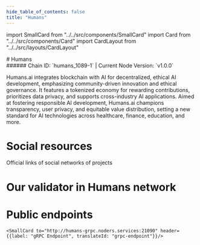 ```yaml
---
hide_table_of_contents: false
title: "Humans"
---
```


import SmallCard from "../../src/components/SmallCard"
import Card from "../../src/components/Card"
import CardLayout from "../../src/layouts/CardLayout"

<div class="h1-with-icon icon-humans">
# Humans
</div>
###### Chain ID: `humans_1089-1` | Current Node Version: `v1.0.0`


Humans.ai integrates blockchain with AI for decentralized, ethical AI development, emphasizing community-driven innovation and ethical governance. It features a tokenized economy for rewarding contributions, prioritizes data privacy, and supports cross-industry AI applications. Aimed at fostering responsible AI development, Humans.ai champions transparency, user privacy, and equitable value distribution, setting a new standard for AI technologies across healthcare, finance, education, and more.

# Social resources
Official links of social networks of projects

<CardLayout autoFitEnabled={false}>
    <SmallCard to="https://humans.ai/" header={{label: "Website", translateId: "social-telegram"}} iconPath="img/website-icon.svg"/>
    <SmallCard to="https://github.com/humansdotai" header={{label: "GitHub", translateId: "social-telegram"}} iconPath="img/github-icon.svg"/>
    <SmallCard to="https://discord.gg/humansdotai/" header={{label: "Discord", translateId: "social-telegram"}} iconPath="img/discord-icon.svg"/>
    <SmallCard to="https://twitter.com/humansdotai" header={{label: "X", translateId: "social-telegram"}} iconPath="img/x-icon.svg"/>
    <SmallCard to="https://t.me/humansdotai" header={{label: "Telegram", translateId: "social-telegram"}} iconPath="img/telegram-icon.svg"/>
</CardLayout>

# Our validator in Humans network

<CardLayout autoFitEnabled={true}>
    <Card
        to="https://humans.explorers.guru/validator/humanvaloper1xl4lxgvwesnehdkfpn92ku8fk99lkrk6kmjc98"
        header={{
            label: "[NODERS]TEAM",
            translateId: "development-setup",
        }}
        body={{
            label: "Trusted blockchain validator",
        }}
        iconPath="img/kotlin-icon.svg"
    />
</CardLayout>

# Public endpoints 

<CardLayout autoFitEnabled={true}>
    <SmallCard to="https://humans-rpc.noders.services" header={{label: "RPC Endpoint", translateId: "rpc-endpoint"}}/>
    <SmallCard to="https://humans-api.noders.services" header={{label: "API Endpoint", translateId: "api-endpoint"}}/>
    
    <SmallCard to="http://humans-grpc.noders.services:21090" header={{label: "gRPC Endpoint", translateId: "grpc-endpoint"}}/>
</CardLayout>


